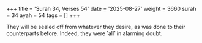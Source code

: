 +++
title = 'Surah 34, Verses 54'
date = '2025-08-27'
weight = 3660
surah = 34
ayah = 54
tags = []
+++

They will be sealed off from whatever they desire, as was done to their counterparts before. Indeed, they were ˹all˺ in alarming doubt.